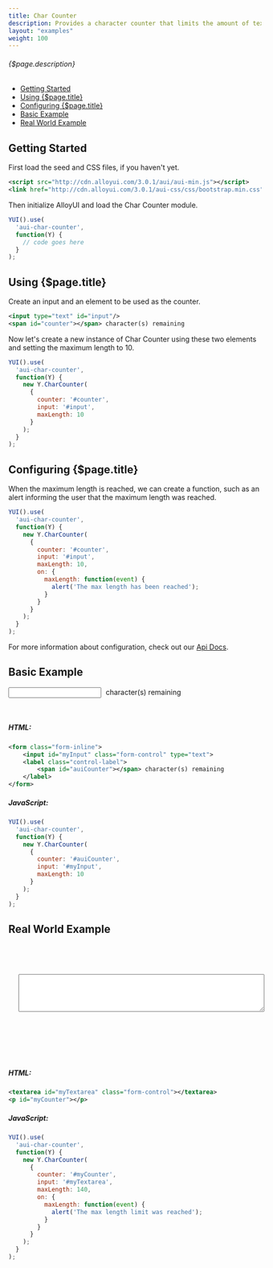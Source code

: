 ```yaml
---
title: Char Counter
description: Provides a character counter that limits the amount of text in a field.
layout: "examples"
weight: 100
---
```


###### {$page.description}

- [Getting Started](#1)
- [Using {$page.title}](#2)
- [Configuring {$page.title}](#3)
- [Basic Example](#4)
- [Real World Example](#5)

<article id="1">

## Getting Started

First load the seed and CSS files, if you haven't yet.

```xml
<script src="http://cdn.alloyui.com/3.0.1/aui/aui-min.js"></script>
<link href="http://cdn.alloyui.com/3.0.1/aui-css/css/bootstrap.min.css" rel="stylesheet"></link>
```

Then initialize AlloyUI and load the Char Counter module.

```javascript
YUI().use(
  'aui-char-counter',
  function(Y) {
    // code goes here
  }
);
```

</article>

<article id="2">

## Using {$page.title}

Create an input and an element to be used as the counter.

```xml
<input type="text" id="input"/>
<span id="counter"></span> character(s) remaining
```

Now let's create a new instance of Char Counter using these two elements and setting the maximum length to 10.

```javascript
YUI().use(
  'aui-char-counter',
  function(Y) {
    new Y.CharCounter(
      {
        counter: '#counter',
        input: '#input',
        maxLength: 10
      }
    );
  }
);
```

</article>

<article id="3">

## Configuring {$page.title}

When the maximum length is reached, we can create a function, such as an alert informing the user that the maximum length was reached.

```javascript
YUI().use(
  'aui-char-counter',
  function(Y) {
    new Y.CharCounter(
      {
        counter: '#counter',
        input: '#input',
        maxLength: 10,
        on: {
          maxLength: function(event) {
            alert('The max length has been reached');
          }
        }
      }
    );
  }
);
```

<div class="alert alert-success">
  For more information about configuration, check out our <a href="http://alloyui.com/api/modules/aui-char-counter.html" target="_blank"> Api Docs</a>.
</div>

</article>

<article id="4">

## Basic Example

<form class="form-inline">
    <input id="myInput" class="form-control" type="text">
    <label class="control-label">
        <span id="auiCounter"></span> character(s) remaining
    </label>
</form>

<style>
{literal}
  #myInput {
    margin: 0 5px 0 0;
  }
{/literal}
</style>

<script type="text/javascript">
{literal}
  YUI().use(
    'aui-char-counter',
    function(Y) {
      new Y.CharCounter(
        {
          counter: '#auiCounter',
          input: '#myInput',
          maxLength: 10
        }
      );
    }
  );
{/literal}
</script>
<br>

##### HTML:
```xml
<form class="form-inline">
    <input id="myInput" class="form-control" type="text">
    <label class="control-label">
        <span id="auiCounter"></span> character(s) remaining
    </label>
</form>
```

##### JavaScript:
```javascript
YUI().use(
  'aui-char-counter',
  function(Y) {
    new Y.CharCounter(
      {
        counter: '#auiCounter',
        input: '#myInput',
        maxLength: 10
      }
    );
  }
);
```

</article>

<article id="5">

## Real World Example

<style>
{literal}
.twitter-box {
  position: relative;
  width: 530px;
  height: 211px;
  background: url(/files/char-counter/twitter-box.png);
}
#myCounter {
  position: absolute;
  bottom: 15px;
  right: 95px;
  text-align: center;
  color: #999;
}
#myTextarea {
  position: absolute;
  top: 60px;
  left: 20px;
  width: 490px;
  height: 75px;
}
{/literal}
</style>

<div class="twitter-box">
  <textarea id="myTextarea" class="form-control"></textarea>
  <p id="myCounter"></p>
</div>

<script type="text/javascript">
{literal}
  YUI().use(
    'aui-char-counter',
    function(Y) {
      new Y.CharCounter(
        {
          counter: '#myCounter',
          input: '#myTextarea',
          maxLength: 140,
          on: {
            maxLength: function(event) {
              alert('The max length limit was reached');
            }
          }
        }
      );
    }
  );
{/literal}
</script>
<br>

##### HTML:
```xml
<textarea id="myTextarea" class="form-control"></textarea>
<p id="myCounter"></p>
```

##### JavaScript:
```javascript
YUI().use(
  'aui-char-counter',
  function(Y) {
    new Y.CharCounter(
      {
        counter: '#myCounter',
        input: '#myTextarea',
        maxLength: 140,
        on: {
          maxLength: function(event) {
            alert('The max length limit was reached');
          }
        }
      }
    );
  }
);
```

</article>
